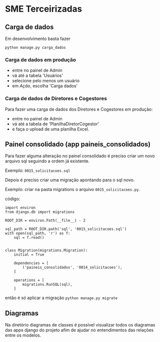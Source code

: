# SME Terceirizadas

## Carga de dados

Em desenvolvimento basta fazer

```
python manage.py carga_dados
```


### Carga de dados em produção

* entre no painel de Admin
* vá até a tabela 'Usuários'
* selecione pelo menos um usuário
* em *Ação*, escolha 'Carga dados'



### Carga de dados de Diretores e Cogestores

Para fazer uma carga de dados dos Diretores e Cogestores em produção:

* entre no painel de Admin
* vá até a tabela de 'PlanilhaDiretorCogestor'
* e faça o upload de uma planilha Excel.


## Painel consolidado (app paineis_consolidados)

Para fazer alguma alteração no painel consolidado é preciso criar um novo arquivo sql seguindo a ordem 
já existente.

Exemplo: `0015_solicitacoes.sql`

Depois é preciso criar uma migração apontando para o sql novo.

Exemplo: criar na pasta migrations o arquivo `0015_solicitacoes.py`.

código:
```
import environ
from django.db import migrations

ROOT_DIR = environ.Path(__file__) - 2

sql_path = ROOT_DIR.path('sql', '0015_solicitacoes.sql')
with open(sql_path, 'r') as f:
    sql = f.read()


class Migration(migrations.Migration):
    initial = True

    dependencies = [
        ('paineis_consolidados', '0014_solicitacoes'),
    ]

    operations = [
        migrations.RunSQL(sql),
    ]
```
então é só aplicar a migração `python manage.py migrate`


## Diagramas

Na diretório diagramas de classes é possível visualizar todos os diagramas das apps django do projeto afim de ajudar no entendimentos das relações entre os modelos.